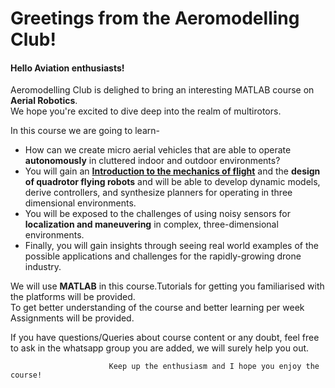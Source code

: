 # Greetings from the Aeromodelling Club!
#### Hello Aviation enthusiasts! </br>
Aeromodelling Club is delighed to bring an interesting MATLAB course on **Aerial Robotics**.</br>
We hope you're excited to dive deep into the realm of multirotors. 

In this course we are going to learn-</br>
* How can we create micro aerial vehicles that are able to operate **autonomously** in cluttered indoor and outdoor environments? </br>
* You will gain an **[Introduction to the mechanics of flight](https://github.com/AeromodellingClubIITB/Aerial-Robotics/blob/main/week_0/Inroduction%20to%20UAV's%20and%20MATLAB%20Setup.mlx)** and the **design of quadrotor flying robots** and will be able to develop dynamic models, derive controllers, and synthesize planners for operating in three dimensional environments. 
* You will be exposed to the challenges of using noisy sensors for **localization and maneuvering** in complex, three-dimensional environments.
* Finally, you will gain insights through seeing real world examples of the possible applications and challenges for the rapidly-growing drone industry.</br>

We will use **MATLAB** in this course.Tutorials for getting you familiarised with the platforms will be provided.</br>
To get better understanding of the course and better learning per week Assignments will be provided.

If you have questions/Queries about course content or any doubt, feel free to ask in the whatsapp group you are added, we will surely help you out.</br>

                          Keep up the enthusiasm and I hope you enjoy the course!
